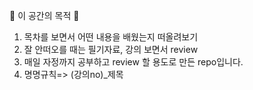 🙏 이 공간의 목적 🙏
1. 목차를 보면서 어떤 내용을 배웠는지 떠올려보기
2. 잘 안떠오를 때는 필기자료, 강의 보면서 review
3. 매일 자정까지 공부하고 review 할 용도로 만든 repo입니다.
4. 명명규칙=> (강의no)_제목
